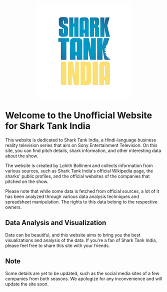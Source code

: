 <div style="display: flex; justify-content: center; align-items: center;">
  <img src="src/components//stilogo.png" alt="Shark Tank India" width="300" height="300">
</div>


# Welcome to the Unofficial Website for Shark Tank India

This website is dedicated to Shark Tank India, a Hindi-language business reality television series that airs on Sony Entertainment Television. On this site, you can find pitch details, shark information, and other interesting data about the show. 

The website is created by Lohith Bollineni and collects information from various sources, such as Shark Tank India's official Wikipedia page, the sharks' public profiles, and the official websites of the companies that pitched on the show. 

Please note that while some data is fetched from official sources, a lot of it has been analyzed through various data analysis techniques and spreadsheet manipulation. The rights to this data belong to the respective owners.

## Data Analysis and Visualization

Data can be beautiful, and this website aims to bring you the best visualizations and analysis of the data. If you're a fan of Shark Tank India, please feel free to share this site with your friends.

## Note

Some details are yet to be updated, such as the social media sites of a few companies from both seasons. We apologize for any inconvenience and will update the site soon.
